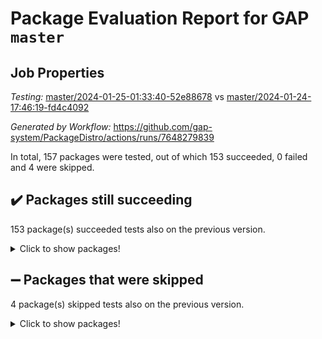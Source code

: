 # Package Evaluation Report for GAP `master`

## Job Properties

*Testing:* [master/2024-01-25-01:33:40-52e88678](https://github.com/gap-system/PackageDistro/blob/data/reports/master/2024-01-25-01:33:40-52e88678) vs [master/2024-01-24-17:46:19-fd4c4092](https://github.com/gap-system/PackageDistro/blob/data/reports/master/2024-01-24-17:46:19-fd4c4092)

*Generated by Workflow:* https://github.com/gap-system/PackageDistro/actions/runs/7648279839

In total, 157 packages were tested, out of which 153 succeeded, 0 failed and 4 were skipped.

## :heavy_check_mark: Packages still succeeding

153 package(s) succeeded tests also on the previous version.
<details><summary>Click to show packages!</summary>

- 4ti2interface 2023.02-04 [(success)](https://github.com/gap-system/PackageDistro/actions/runs/7648279839/job/20841363765)
- ace 5.6.2 [(success)](https://github.com/gap-system/PackageDistro/actions/runs/7648279839/job/20841363944)
- aclib 1.3.2 [(success)](https://github.com/gap-system/PackageDistro/actions/runs/7648279839/job/20841364092)
- agt 0.3.1 [(success)](https://github.com/gap-system/PackageDistro/actions/runs/7648279839/job/20841364247)
- alnuth 3.2.1 [(success)](https://github.com/gap-system/PackageDistro/actions/runs/7648279839/job/20841364408)
- anupq 3.3.0 [(success)](https://github.com/gap-system/PackageDistro/actions/runs/7648279839/job/20841364571)
- atlasrep 2.1.8 [(success)](https://github.com/gap-system/PackageDistro/actions/runs/7648279839/job/20841364730)
- autodoc 2023.06.19 [(success)](https://github.com/gap-system/PackageDistro/actions/runs/7648279839/job/20841366713)
- automata 1.15 [(success)](https://github.com/gap-system/PackageDistro/actions/runs/7648279839/job/20841367099)
- automgrp 1.3.2 [(success)](https://github.com/gap-system/PackageDistro/actions/runs/7648279839/job/20841367387)
- autpgrp 1.11 [(success)](https://github.com/gap-system/PackageDistro/actions/runs/7648279839/job/20841368335)
- cap 2024.01-05 [(success)](https://github.com/gap-system/PackageDistro/actions/runs/7648279839/job/20841368851)
- caratinterface 2.3.6 [(success)](https://github.com/gap-system/PackageDistro/actions/runs/7648279839/job/20841369510)
- cddinterface 2022.11.01 [(success)](https://github.com/gap-system/PackageDistro/actions/runs/7648279839/job/20841369662)
- circle 1.6.6 [(success)](https://github.com/gap-system/PackageDistro/actions/runs/7648279839/job/20841369809)
- classicpres 1.22 [(success)](https://github.com/gap-system/PackageDistro/actions/runs/7648279839/job/20841369972)
- cohomolo 1.6.11 [(success)](https://github.com/gap-system/PackageDistro/actions/runs/7648279839/job/20841370126)
- congruence 1.2.5 [(success)](https://github.com/gap-system/PackageDistro/actions/runs/7648279839/job/20841370280)
- corelg 1.56 [(success)](https://github.com/gap-system/PackageDistro/actions/runs/7648279839/job/20841370446)
- crime 1.6 [(success)](https://github.com/gap-system/PackageDistro/actions/runs/7648279839/job/20841370602)
- crisp 1.4.6 [(success)](https://github.com/gap-system/PackageDistro/actions/runs/7648279839/job/20841370734)
- crypting 0.10.4 [(success)](https://github.com/gap-system/PackageDistro/actions/runs/7648279839/job/20841370888)
- cryst 4.1.27 [(success)](https://github.com/gap-system/PackageDistro/actions/runs/7648279839/job/20841371087)
- crystcat 1.1.10 [(success)](https://github.com/gap-system/PackageDistro/actions/runs/7648279839/job/20841371233)
- ctbllib 1.3.7 [(success)](https://github.com/gap-system/PackageDistro/actions/runs/7648279839/job/20841371416)
- cubefree 1.19 [(success)](https://github.com/gap-system/PackageDistro/actions/runs/7648279839/job/20841371564)
- curlinterface 2.3.2 [(success)](https://github.com/gap-system/PackageDistro/actions/runs/7648279839/job/20841371691)
- cvec 2.8.1 [(success)](https://github.com/gap-system/PackageDistro/actions/runs/7648279839/job/20841371853)
- datastructures 0.3.0 [(success)](https://github.com/gap-system/PackageDistro/actions/runs/7648279839/job/20841372011)
- deepthought 1.0.6 [(success)](https://github.com/gap-system/PackageDistro/actions/runs/7648279839/job/20841372196)
- design 1.8 [(success)](https://github.com/gap-system/PackageDistro/actions/runs/7648279839/job/20841372338)
- difsets 2.3.1 [(success)](https://github.com/gap-system/PackageDistro/actions/runs/7648279839/job/20841372491)
- digraphs 1.6.3 [(success)](https://github.com/gap-system/PackageDistro/actions/runs/7648279839/job/20841372650)
- edim 1.3.7 [(success)](https://github.com/gap-system/PackageDistro/actions/runs/7648279839/job/20841372803)
- example 4.3.4 [(success)](https://github.com/gap-system/PackageDistro/actions/runs/7648279839/job/20841372987)
- examplesforhomalg 2023.10-01 [(success)](https://github.com/gap-system/PackageDistro/actions/runs/7648279839/job/20841373162)
- factint 1.6.3 [(success)](https://github.com/gap-system/PackageDistro/actions/runs/7648279839/job/20841373305)
- ferret 1.0.10 [(success)](https://github.com/gap-system/PackageDistro/actions/runs/7648279839/job/20841373486)
- fga 1.5.0 [(success)](https://github.com/gap-system/PackageDistro/actions/runs/7648279839/job/20841373637)
- fining 1.5.6 [(success)](https://github.com/gap-system/PackageDistro/actions/runs/7648279839/job/20841373793)
- float 1.0.4 [(success)](https://github.com/gap-system/PackageDistro/actions/runs/7648279839/job/20841373940)
- format 1.4.3 [(success)](https://github.com/gap-system/PackageDistro/actions/runs/7648279839/job/20841374102)
- forms 1.2.9 [(success)](https://github.com/gap-system/PackageDistro/actions/runs/7648279839/job/20841374259)
- fplsa 1.2.6 [(success)](https://github.com/gap-system/PackageDistro/actions/runs/7648279839/job/20841374416)
- fr 2.4.13 [(success)](https://github.com/gap-system/PackageDistro/actions/runs/7648279839/job/20841374581)
- francy 2.0.3 [(success)](https://github.com/gap-system/PackageDistro/actions/runs/7648279839/job/20841374772)
- fwtree 1.3 [(success)](https://github.com/gap-system/PackageDistro/actions/runs/7648279839/job/20841374995)
- gapdoc 1.6.6 [(success)](https://github.com/gap-system/PackageDistro/actions/runs/7648279839/job/20841375147)
- gauss 2023.02-04 [(success)](https://github.com/gap-system/PackageDistro/actions/runs/7648279839/job/20841375309)
- gaussforhomalg 2023.11-01 [(success)](https://github.com/gap-system/PackageDistro/actions/runs/7648279839/job/20841375459)
- gbnp 1.0.5 [(success)](https://github.com/gap-system/PackageDistro/actions/runs/7648279839/job/20841375600)
- generalizedmorphismsforcap 2024.01-01 [(success)](https://github.com/gap-system/PackageDistro/actions/runs/7648279839/job/20841375743)
- genss 1.6.8 [(success)](https://github.com/gap-system/PackageDistro/actions/runs/7648279839/job/20841375897)
- gradedmodules 2024.01-01 [(success)](https://github.com/gap-system/PackageDistro/actions/runs/7648279839/job/20841376034)
- gradedringforhomalg 2023.08-01 [(success)](https://github.com/gap-system/PackageDistro/actions/runs/7648279839/job/20841376196)
- grape 4.9.0 [(success)](https://github.com/gap-system/PackageDistro/actions/runs/7648279839/job/20841376345)
- groupoids 1.74 [(success)](https://github.com/gap-system/PackageDistro/actions/runs/7648279839/job/20841376496)
- grpconst 2.6.5 [(success)](https://github.com/gap-system/PackageDistro/actions/runs/7648279839/job/20841376655)
- guarana 0.96.3 [(success)](https://github.com/gap-system/PackageDistro/actions/runs/7648279839/job/20841376859)
- guava 3.18 [(success)](https://github.com/gap-system/PackageDistro/actions/runs/7648279839/job/20841377051)
- hap 1.61 [(success)](https://github.com/gap-system/PackageDistro/actions/runs/7648279839/job/20841377205)
- hapcryst 0.1.15 [(success)](https://github.com/gap-system/PackageDistro/actions/runs/7648279839/job/20841377403)
- hecke 1.5.3 [(success)](https://github.com/gap-system/PackageDistro/actions/runs/7648279839/job/20841377566)
- help 3.5 [(success)](https://github.com/gap-system/PackageDistro/actions/runs/7648279839/job/20841377717)
- homalg 2024.01-01 [(success)](https://github.com/gap-system/PackageDistro/actions/runs/7648279839/job/20841377882)
- homalgtocas 2023.11-01 [(success)](https://github.com/gap-system/PackageDistro/actions/runs/7648279839/job/20841378024)
- idrel 2.46 [(success)](https://github.com/gap-system/PackageDistro/actions/runs/7648279839/job/20841378167)
- images 1.3.2 [(success)](https://github.com/gap-system/PackageDistro/actions/runs/7648279839/job/20841378317)
- intpic 0.3.0 [(success)](https://github.com/gap-system/PackageDistro/actions/runs/7648279839/job/20841378502)
- io 4.8.2 [(success)](https://github.com/gap-system/PackageDistro/actions/runs/7648279839/job/20841378664)
- io_forhomalg 2023.02-04 [(success)](https://github.com/gap-system/PackageDistro/actions/runs/7648279839/job/20841378804)
- irredsol 1.4.4 [(success)](https://github.com/gap-system/PackageDistro/actions/runs/7648279839/job/20841378952)
- json 2.2.0 [(success)](https://github.com/gap-system/PackageDistro/actions/runs/7648279839/job/20841379144)
- jupyterkernel 1.5.0 [(success)](https://github.com/gap-system/PackageDistro/actions/runs/7648279839/job/20841379290)
- jupyterviz 1.5.6 [(success)](https://github.com/gap-system/PackageDistro/actions/runs/7648279839/job/20841379410)
- kan 1.37 [(success)](https://github.com/gap-system/PackageDistro/actions/runs/7648279839/job/20841379532)
- kbmag 1.5.11 [(success)](https://github.com/gap-system/PackageDistro/actions/runs/7648279839/job/20841379655)
- laguna 3.9.6 [(success)](https://github.com/gap-system/PackageDistro/actions/runs/7648279839/job/20841379802)
- liealgdb 2.2.1 [(success)](https://github.com/gap-system/PackageDistro/actions/runs/7648279839/job/20841379943)
- liepring 2.8 [(success)](https://github.com/gap-system/PackageDistro/actions/runs/7648279839/job/20841380073)
- liering 2.4.2 [(success)](https://github.com/gap-system/PackageDistro/actions/runs/7648279839/job/20841380200)
- linearalgebraforcap 2024.01-05 [(success)](https://github.com/gap-system/PackageDistro/actions/runs/7648279839/job/20841380353)
- localizeringforhomalg 2023.10-01 [(success)](https://github.com/gap-system/PackageDistro/actions/runs/7648279839/job/20841380492)
- loops 3.4.3 [(success)](https://github.com/gap-system/PackageDistro/actions/runs/7648279839/job/20841380642)
- lpres 1.0.3 [(success)](https://github.com/gap-system/PackageDistro/actions/runs/7648279839/job/20841380796)
- majoranaalgebras 1.5.1 [(success)](https://github.com/gap-system/PackageDistro/actions/runs/7648279839/job/20841380926)
- mapclass 1.4.6 [(success)](https://github.com/gap-system/PackageDistro/actions/runs/7648279839/job/20841381111)
- matgrp 0.70 [(success)](https://github.com/gap-system/PackageDistro/actions/runs/7648279839/job/20841381274)
- matricesforhomalg 2023.11-02 [(success)](https://github.com/gap-system/PackageDistro/actions/runs/7648279839/job/20841381445)
- modisom 2.5.4 [(success)](https://github.com/gap-system/PackageDistro/actions/runs/7648279839/job/20841381609)
- modulepresentationsforcap 2024.01-04 [(success)](https://github.com/gap-system/PackageDistro/actions/runs/7648279839/job/20841381750)
- modules 2024.01-01 [(success)](https://github.com/gap-system/PackageDistro/actions/runs/7648279839/job/20841381881)
- monoidalcategories 2024.01-08 [(success)](https://github.com/gap-system/PackageDistro/actions/runs/7648279839/job/20841382022)
- nconvex 2022.09-01 [(success)](https://github.com/gap-system/PackageDistro/actions/runs/7648279839/job/20841382163)
- nilmat 1.4.2 [(success)](https://github.com/gap-system/PackageDistro/actions/runs/7648279839/job/20841382307)
- nock 1.5 [(success)](https://github.com/gap-system/PackageDistro/actions/runs/7648279839/job/20841382458)
- normalizinterface 1.3.6 [(success)](https://github.com/gap-system/PackageDistro/actions/runs/7648279839/job/20841382608)
- nq 2.5.11 [(success)](https://github.com/gap-system/PackageDistro/actions/runs/7648279839/job/20841382787)
- numericalsgps 1.3.1 [(success)](https://github.com/gap-system/PackageDistro/actions/runs/7648279839/job/20841382917)
- openmath 11.5.3 [(success)](https://github.com/gap-system/PackageDistro/actions/runs/7648279839/job/20841383040)
- orb 4.9.0 [(success)](https://github.com/gap-system/PackageDistro/actions/runs/7648279839/job/20841383220)
- packagemanager 1.4.3 [(success)](https://github.com/gap-system/PackageDistro/actions/runs/7648279839/job/20841383365)
- patternclass 2.4.3 [(success)](https://github.com/gap-system/PackageDistro/actions/runs/7648279839/job/20841383515)
- permut 2.0.5 [(success)](https://github.com/gap-system/PackageDistro/actions/runs/7648279839/job/20841383669)
- polenta 1.3.10 [(success)](https://github.com/gap-system/PackageDistro/actions/runs/7648279839/job/20841383835)
- polymaking 0.8.7 [(success)](https://github.com/gap-system/PackageDistro/actions/runs/7648279839/job/20841386118)
- primgrp 3.4.4 [(success)](https://github.com/gap-system/PackageDistro/actions/runs/7648279839/job/20841386331)
- profiling 2.5.4 [(success)](https://github.com/gap-system/PackageDistro/actions/runs/7648279839/job/20841386485)
- qdistrnd 0.9.2 [(success)](https://github.com/gap-system/PackageDistro/actions/runs/7648279839/job/20841386658)
- qpa 1.35 [(success)](https://github.com/gap-system/PackageDistro/actions/runs/7648279839/job/20841386808)
- quagroup 1.8.4 [(success)](https://github.com/gap-system/PackageDistro/actions/runs/7648279839/job/20841387030)
- radiroot 2.9 [(success)](https://github.com/gap-system/PackageDistro/actions/runs/7648279839/job/20841387208)
- rcwa 4.7.1 [(success)](https://github.com/gap-system/PackageDistro/actions/runs/7648279839/job/20841387377)
- rds 1.8 [(success)](https://github.com/gap-system/PackageDistro/actions/runs/7648279839/job/20841387525)
- recog 1.4.2 [(success)](https://github.com/gap-system/PackageDistro/actions/runs/7648279839/job/20841387687)
- repndecomp 1.3.0 [(success)](https://github.com/gap-system/PackageDistro/actions/runs/7648279839/job/20841387905)
- repsn 3.1.2 [(success)](https://github.com/gap-system/PackageDistro/actions/runs/7648279839/job/20841388100)
- resclasses 4.7.3 [(success)](https://github.com/gap-system/PackageDistro/actions/runs/7648279839/job/20841388319)
- ringsforhomalg 2023.11-02 [(success)](https://github.com/gap-system/PackageDistro/actions/runs/7648279839/job/20841388524)
- sco 2023.08-01 [(success)](https://github.com/gap-system/PackageDistro/actions/runs/7648279839/job/20841389136)
- scscp 2.4.1 [(success)](https://github.com/gap-system/PackageDistro/actions/runs/7648279839/job/20841389311)
- semigroups 5.3.4 [(success)](https://github.com/gap-system/PackageDistro/actions/runs/7648279839/job/20841389491)
- sglppow 2.3 [(success)](https://github.com/gap-system/PackageDistro/actions/runs/7648279839/job/20841389685)
- sgpviz 0.999.5 [(success)](https://github.com/gap-system/PackageDistro/actions/runs/7648279839/job/20841389852)
- simpcomp 2.1.14 [(success)](https://github.com/gap-system/PackageDistro/actions/runs/7648279839/job/20841390036)
- singular 2023.02.09 [(success)](https://github.com/gap-system/PackageDistro/actions/runs/7648279839/job/20841390204)
- sl2reps 1.1 [(success)](https://github.com/gap-system/PackageDistro/actions/runs/7648279839/job/20841390368)
- sla 1.5.3 [(success)](https://github.com/gap-system/PackageDistro/actions/runs/7648279839/job/20841390520)
- smallgrp 1.5.3 [(success)](https://github.com/gap-system/PackageDistro/actions/runs/7648279839/job/20841390681)
- smallsemi 0.6.13 [(success)](https://github.com/gap-system/PackageDistro/actions/runs/7648279839/job/20841390862)
- sonata 2.9.6 [(success)](https://github.com/gap-system/PackageDistro/actions/runs/7648279839/job/20841391035)
- sophus 1.27 [(success)](https://github.com/gap-system/PackageDistro/actions/runs/7648279839/job/20841391196)
- sotgrps 1.2 [(success)](https://github.com/gap-system/PackageDistro/actions/runs/7648279839/job/20841391368)
- spinsym 1.5.2 [(success)](https://github.com/gap-system/PackageDistro/actions/runs/7648279839/job/20841391544)
- standardff 1.0 [(success)](https://github.com/gap-system/PackageDistro/actions/runs/7648279839/job/20841391724)
- symbcompcc 1.3.2 [(success)](https://github.com/gap-system/PackageDistro/actions/runs/7648279839/job/20841391882)
- thelma 1.3 [(success)](https://github.com/gap-system/PackageDistro/actions/runs/7648279839/job/20841392041)
- tomlib 1.2.11 [(success)](https://github.com/gap-system/PackageDistro/actions/runs/7648279839/job/20841392202)
- toolsforhomalg 2023.11-01 [(success)](https://github.com/gap-system/PackageDistro/actions/runs/7648279839/job/20841392415)
- toric 1.9.5 [(success)](https://github.com/gap-system/PackageDistro/actions/runs/7648279839/job/20841392631)
- toricvarieties 2022.07.13 [(success)](https://github.com/gap-system/PackageDistro/actions/runs/7648279839/job/20841392819)
- transgrp 3.6.5 [(success)](https://github.com/gap-system/PackageDistro/actions/runs/7648279839/job/20841392986)
- ugaly 4.1.3 [(success)](https://github.com/gap-system/PackageDistro/actions/runs/7648279839/job/20841393153)
- unipot 1.5 [(success)](https://github.com/gap-system/PackageDistro/actions/runs/7648279839/job/20841393342)
- unitlib 4.2.0 [(success)](https://github.com/gap-system/PackageDistro/actions/runs/7648279839/job/20841393539)
- utils 0.85 [(success)](https://github.com/gap-system/PackageDistro/actions/runs/7648279839/job/20841393722)
- uuid 0.7 [(success)](https://github.com/gap-system/PackageDistro/actions/runs/7648279839/job/20841393881)
- walrus 0.9991 [(success)](https://github.com/gap-system/PackageDistro/actions/runs/7648279839/job/20841394054)
- wedderga 4.10.4 [(success)](https://github.com/gap-system/PackageDistro/actions/runs/7648279839/job/20841394265)
- xmod 2.92 [(success)](https://github.com/gap-system/PackageDistro/actions/runs/7648279839/job/20841394438)
- xmodalg 1.23 [(success)](https://github.com/gap-system/PackageDistro/actions/runs/7648279839/job/20841394642)
- yangbaxter 0.10.3 [(success)](https://github.com/gap-system/PackageDistro/actions/runs/7648279839/job/20841394839)
- zeromqinterface 0.14 [(success)](https://github.com/gap-system/PackageDistro/actions/runs/7648279839/job/20841395048)
</details>

## :heavy_minus_sign: Packages that were skipped

4 package(s) skipped tests also on the previous version.
<details><summary>Click to show packages!</summary>

- browse 1.8.21 [(skipped)](https://github.com/gap-system/PackageDistro/actions/runs/7648279839/job/20840784073)
- itc 1.5.1 [(skipped)](https://github.com/gap-system/PackageDistro/actions/runs/7648279839/job/20840784073)
- polycyclic 2.16 [(skipped)](https://github.com/gap-system/PackageDistro/actions/runs/7648279839/job/20840784073)
- xgap 4.31 [(skipped)](https://github.com/gap-system/PackageDistro/actions/runs/7648279839/job/20840784073)
</details>

